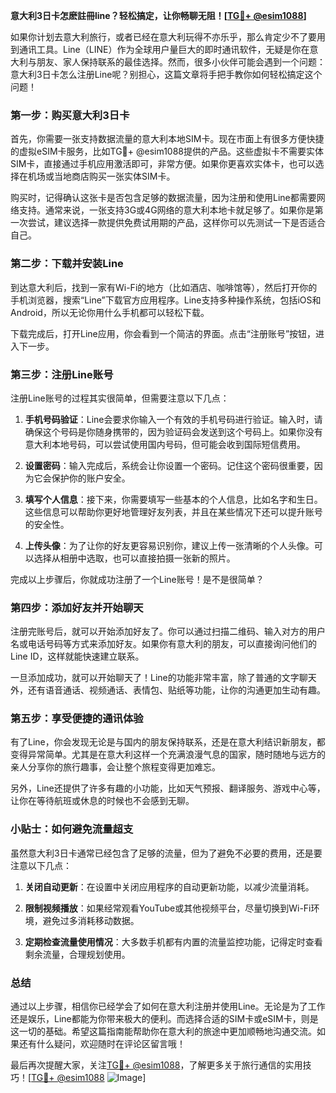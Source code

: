 **意大利3日卡怎麽註冊line？轻松搞定，让你畅聊无阻！[[TG💪+ @esim1088](https://t.me/s/esim1088)]**

如果你计划去意大利旅行，或者已经在意大利玩得不亦乐乎，那么肯定少不了要用到通讯工具。Line（LINE）作为全球用户量巨大的即时通讯软件，无疑是你在意大利与朋友、家人保持联系的最佳选择。然而，很多小伙伴可能会遇到一个问题：意大利3日卡怎么注册Line呢？别担心，这篇文章将手把手教你如何轻松搞定这个问题！

### **第一步：购买意大利3日卡**

首先，你需要一张支持数据流量的意大利本地SIM卡。现在市面上有很多方便快捷的虚拟eSIM卡服务，比如TG💪+ @esim1088提供的产品。这些虚拟卡不需要实体SIM卡，直接通过手机应用激活即可，非常方便。如果你更喜欢实体卡，也可以选择在机场或当地商店购买一张实体SIM卡。

购买时，记得确认这张卡是否包含足够的数据流量，因为注册和使用Line都需要网络支持。通常来说，一张支持3G或4G网络的意大利本地卡就足够了。如果你是第一次尝试，建议选择一款提供免费试用期的产品，这样你可以先测试一下是否适合自己。

### **第二步：下载并安装Line**

到达意大利后，找到一家有Wi-Fi的地方（比如酒店、咖啡馆等），然后打开你的手机浏览器，搜索“Line”下载官方应用程序。Line支持多种操作系统，包括iOS和Android，所以无论你用什么手机都可以轻松下载。

下载完成后，打开Line应用，你会看到一个简洁的界面。点击“注册账号”按钮，进入下一步。

### **第三步：注册Line账号**

注册Line账号的过程其实很简单，但需要注意以下几点：

1. **手机号码验证**：Line会要求你输入一个有效的手机号码进行验证。输入时，请确保这个号码是你随身携带的，因为验证码会发送到这个号码上。如果你没有意大利本地号码，可以尝试使用国内号码，但可能会收到国际短信费用。

2. **设置密码**：输入完成后，系统会让你设置一个密码。记住这个密码很重要，因为它会保护你的账户安全。

3. **填写个人信息**：接下来，你需要填写一些基本的个人信息，比如名字和生日。这些信息可以帮助你更好地管理好友列表，并且在某些情况下还可以提升账号的安全性。

4. **上传头像**：为了让你的好友更容易识别你，建议上传一张清晰的个人头像。可以选择从相册中选取，也可以直接拍摄一张新的照片。

完成以上步骤后，你就成功注册了一个Line账号！是不是很简单？

### **第四步：添加好友并开始聊天**

注册完账号后，就可以开始添加好友了。你可以通过扫描二维码、输入对方的用户名或电话号码等方式来添加好友。如果你有意大利的朋友，可以直接询问他们的Line ID，这样就能快速建立联系。

一旦添加成功，就可以开始聊天了！Line的功能非常丰富，除了普通的文字聊天外，还有语音通话、视频通话、表情包、贴纸等功能，让你的沟通更加生动有趣。

### **第五步：享受便捷的通讯体验**

有了Line，你会发现无论是与国内的朋友保持联系，还是在意大利结识新朋友，都变得异常简单。尤其是在意大利这样一个充满浪漫气息的国家，随时随地与远方的亲人分享你的旅行趣事，会让整个旅程变得更加难忘。

另外，Line还提供了许多有趣的小功能，比如天气预报、翻译服务、游戏中心等，让你在等待航班或休息的时候也不会感到无聊。

### **小贴士：如何避免流量超支**

虽然意大利3日卡通常已经包含了足够的流量，但为了避免不必要的费用，还是要注意以下几点：

1. **关闭自动更新**：在设置中关闭应用程序的自动更新功能，以减少流量消耗。
   
2. **限制视频播放**：如果经常观看YouTube或其他视频平台，尽量切换到Wi-Fi环境，避免过多消耗移动数据。

3. **定期检查流量使用情况**：大多数手机都有内置的流量监控功能，记得定时查看剩余流量，合理规划使用。

### **总结**

通过以上步骤，相信你已经学会了如何在意大利注册并使用Line。无论是为了工作还是娱乐，Line都能为你带来极大的便利。而选择合适的SIM卡或eSIM卡，则是这一切的基础。希望这篇指南能帮助你在意大利的旅途中更加顺畅地沟通交流。如果还有什么疑问，欢迎随时在评论区留言哦！

最后再次提醒大家，关注[TG💪+ @esim1088](https://t.me/s/esim1088)，了解更多关于旅行通信的实用技巧！[[TG💪+ @esim1088](https://t.me/s/esim1088) ![Image](https://i.postimg.cc/4NQfJmqS/Snipaste-2025-05-13-00-14-12.png)]